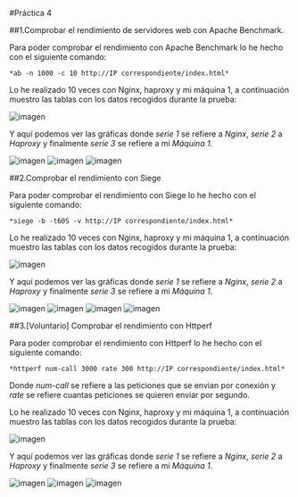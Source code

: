 #Práctica 4

##1.Comprobar el rendimiento de servidores web con Apache Benchmark.

Para poder comprobar el rendimiento con Apache Benchmark lo he hecho con el siguiente comando:

	*ab -n 1000 -c 10 http://IP correspondiente/index.html*
	
Lo he realizado 10 veces con Nginx, haproxy y mi máquina 1, a continuación muestro las tablas
con los datos recogidos durante la prueba:

![imagen](https://github.com/beacortescontreras/SWAP/blob/master/Practica4/imagenes/ABtablas.PNG)

Y aquí podemos ver las gráficas donde *serie 1* se refiere a *Nginx*, *serie 2* a *Haproxy* y 
finalmente *serie 3* se refiere a mi *Máquina 1*.

![imagen](https://github.com/beacortescontreras/SWAP/blob/master/Practica4/imagenes/AB1.PNG)
![imagen](https://github.com/beacortescontreras/SWAP/blob/master/Practica4/imagenes/AB2.PNG)
![imagen](https://github.com/beacortescontreras/SWAP/blob/master/Practica4/imagenes/AB3.PNG)

##2.Comprobar el rendimiento con Siege

Para poder comprobar el rendimiento con Siege lo he hecho con el siguiente comando:

	*siege -b -t60S -v http://IP correspondiente/index.html*
	
Lo he realizado 10 veces con Nginx, haproxy y mi máquina 1, a continuación muestro las tablas
con los datos recogidos durante la prueba:

![imagen](https://github.com/beacortescontreras/SWAP/blob/master/Practica4/imagenes/Siegetablas.PNG)

Y aquí podemos ver las gráficas donde *serie 1* se refiere a *Nginx*, *serie 2* a *Haproxy* y 
finalmente *serie 3* se refiere a mi *Máquina 1*.

![imagen](https://github.com/beacortescontreras/SWAP/blob/master/Practica4/imagenes/availa.PNG)
![imagen](https://github.com/beacortescontreras/SWAP/blob/master/Practica4/imagenes/Siege2.PNG)
![imagen](https://github.com/beacortescontreras/SWAP/blob/master/Practica4/imagenes/Siege3.PNG)
![imagen](https://github.com/beacortescontreras/SWAP/blob/master/Practica4/imagenes/trans.PNG)

##3.[Voluntario] Comprobar el rendimiento con Httperf

Para poder comprobar el rendimiento con Httperf lo he hecho con el siguiente comando:

	*httperf num-call 3000 rate 300 http://IP correspondiente/index.html*
	
Donde *num-call* se refiere a las peticiones que se envian por conexión y *rate* se refiere
cuantas peticiones se quieren enviar por segundo.

Lo he realizado 10 veces con Nginx, haproxy y mi máquina 1, a continuación muestro las tablas
con los datos recogidos durante la prueba:

![imagen](https://github.com/beacortescontreras/SWAP/blob/master/Practica4/imagenes/HTTPERFtablas.PNG)

Y aquí podemos ver las gráficas donde *serie 1* se refiere a *Nginx*, *serie 2* a *Haproxy* y 
finalmente *serie 3* se refiere a mi *Máquina 1*.

![imagen](https://github.com/beacortescontreras/SWAP/blob/master/Practica4/imagenes/httperf1.PNG)
![imagen](https://github.com/beacortescontreras/SWAP/blob/master/Practica4/imagenes/cone.PNG)
![imagen](https://github.com/beacortescontreras/SWAP/blob/master/Practica4/imagenes/re.PNG)
	
	

